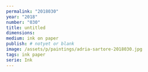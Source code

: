 ```yaml
---
permalink: "2018030"
year: "2018"
number: "030"
title: untitled
dimensions:
medium: ink on paper
publish: # notyet or blank
image: /assets/p/paintings/adria-sartore-2018030.jpg
tags: ink paper
serie: Ink
---
```

